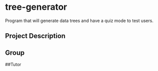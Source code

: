 # tree-generator
Program that will generate data trees and have a quiz mode to test users.
## Project Description
## Group
##Tutor
